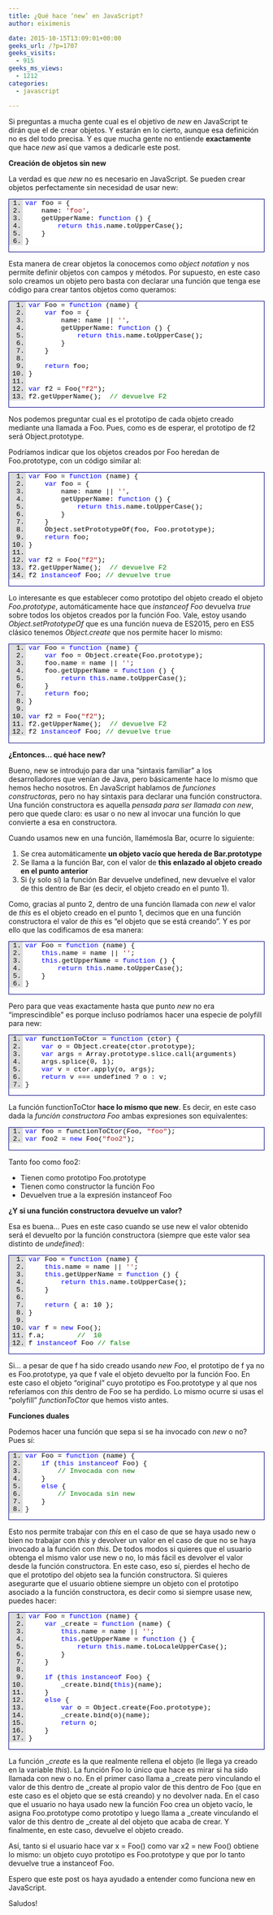 ```yaml
---
title: ¿Qué hace ‘new’ en JavaScript?
author: eiximenis

date: 2015-10-15T13:09:01+00:00
geeks_url: /?p=1707
geeks_visits:
  - 915
geeks_ms_views:
  - 1212
categories:
  - javascript

---
```

Si preguntas a mucha gente cual es el objetivo de _new_ en JavaScript te dirán que el de crear objetos. Y estarán en lo cierto, aunque esa definición no es del todo precisa. Y es que mucha gente no entiende **exactamente** que hace _new_ así que vamos a dedicarle este post.

**Creación de objetos sin new**

La verdad es que _new_ no es necesario en JavaScript. Se pueden crear objetos perfectamente sin necesidad de usar new:

<div id="scid:9ce6104f-a9aa-4a17-a79f-3a39532ebf7c:1b2d20d4-5c3c-419c-acd3-a5cdd769aa18" class="wlWriterEditableSmartContent" style="float: none; padding-bottom: 0px; padding-top: 0px; padding-left: 0px; margin: 0px; display: inline; padding-right: 0px">
  <div style="border: #000080 1px solid; color: #000; font-family: 'Courier New', Courier, Monospace; font-size: 10pt">
    <div style="background: #ddd; max-height: 300px; overflow: auto">
      <ol start="1" style="background: #ffffff; margin: 0 0 0 2em; padding: 0 0 0 5px;">
        <li>
          <span style="background:#ffffff;color:#0000ff">var</span><span style="background:#ffffff;color:#000000"> foo = {</span>
        </li>
        <li>
              <span style="background:#ffffff;color:#000000">name: </span><span style="background:#ffffff;color:#a31515">'foo'</span><span style="background:#ffffff;color:#000000">,</span>
        </li>
        <li>
              <span style="background:#ffffff;color:#000000">getUpperName: </span><span style="background:#ffffff;color:#0000ff">function</span><span style="background:#ffffff;color:#000000"> () {</span>
        </li>
        <li>
                  <span style="background:#ffffff;color:#000000"></span><span style="background:#ffffff;color:#0000ff">return</span><span style="background:#ffffff;color:#000000"> </span><span style="background:#ffffff;color:#0000ff">this</span><span style="background:#ffffff;color:#000000">.name.toUpperCase();</span>
        </li>
        <li>
              <span style="background:#ffffff;color:#000000">}</span>
        </li>
        <li>
          <span style="background:#ffffff;color:#000000">}</span>
        </li>
      </ol>
    </div></p>
  </div></p>
</div>

Esta manera de crear objetos la conocemos como _object notation_ y nos permite definir objetos con campos y métodos. Por supuesto, en este caso solo creamos un objeto pero basta con declarar una función que tenga ese código para crear tantos objetos como queramos:

<div id="scid:9ce6104f-a9aa-4a17-a79f-3a39532ebf7c:05b103b0-199e-4d92-9863-d7584af11963" class="wlWriterEditableSmartContent" style="float: none; padding-bottom: 0px; padding-top: 0px; padding-left: 0px; margin: 0px; display: inline; padding-right: 0px">
  <div style="border: #000080 1px solid; color: #000; font-family: 'Courier New', Courier, Monospace; font-size: 10pt">
    <div style="background: #ddd; max-height: 300px; overflow: auto">
      <ol start="1" style="background: #ffffff; margin: 0 0 0 2.5em; padding: 0 0 0 5px;">
        <li>
          <span style="background:#ffffff;color:#0000ff">var</span><span style="background:#ffffff;color:#000000"> Foo = </span><span style="background:#ffffff;color:#0000ff">function</span><span style="background:#ffffff;color:#000000"> (name) {</span>
        </li>
        <li>
              <span style="background:#ffffff;color:#000000"></span><span style="background:#ffffff;color:#0000ff">var</span><span style="background:#ffffff;color:#000000"> foo = {</span>
        </li>
        <li>
                  <span style="background:#ffffff;color:#000000">name: name || </span><span style="background:#ffffff;color:#a31515">''</span><span style="background:#ffffff;color:#000000">,</span>
        </li>
        <li>
                  <span style="background:#ffffff;color:#000000">getUpperName: </span><span style="background:#ffffff;color:#0000ff">function</span><span style="background:#ffffff;color:#000000"> () {</span>
        </li>
        <li>
                      <span style="background:#ffffff;color:#000000"></span><span style="background:#ffffff;color:#0000ff">return</span><span style="background:#ffffff;color:#000000"> </span><span style="background:#ffffff;color:#0000ff">this</span><span style="background:#ffffff;color:#000000">.name.toUpperCase();</span>
        </li>
        <li>
                  <span style="background:#ffffff;color:#000000">}</span>
        </li>
        <li>
              <span style="background:#ffffff;color:#000000">}</span>
        </li>
        <li>
          &nbsp;
        </li>
        <li>
              <span style="background:#ffffff;color:#000000"></span><span style="background:#ffffff;color:#0000ff">return</span><span style="background:#ffffff;color:#000000"> foo;</span>
        </li>
        <li>
          <span style="background:#ffffff;color:#000000">}</span>
        </li>
        <li>
          &nbsp;
        </li>
        <li>
          <span style="background:#ffffff;color:#0000ff">var</span><span style="background:#ffffff;color:#000000"> f2 = Foo(</span><span style="background:#ffffff;color:#a31515">"f2"</span><span style="background:#ffffff;color:#000000">);</span>
        </li>
        <li>
          <span style="background:#ffffff;color:#000000">f2.getUpperName();  </span><span style="background:#ffffff;color:#008000">// devuelve F2</span>
        </li>
      </ol>
    </div></p>
  </div></p>
</div>

Nos podemos preguntar cual es el prototipo de cada objeto creado mediante una llamada a Foo. Pues, como es de esperar, el prototipo de f2 será Object.prototype. 

Podríamos indicar que los objetos creados por Foo heredan de Foo.prototype, con un código similar al:

<div id="scid:9ce6104f-a9aa-4a17-a79f-3a39532ebf7c:039f9f90-cad2-4184-9d04-cf87962762b6" class="wlWriterEditableSmartContent" style="float: none; padding-bottom: 0px; padding-top: 0px; padding-left: 0px; margin: 0px; display: inline; padding-right: 0px">
  <div style="border: #000080 1px solid; color: #000; font-family: 'Courier New', Courier, Monospace; font-size: 10pt">
    <div style="background: #ddd; max-height: 300px; overflow: auto">
      <ol start="1" style="background: #ffffff; margin: 0 0 0 2.5em; padding: 0 0 0 5px;">
        <li>
          <span style="background:#ffffff;color:#0000ff">var</span><span style="background:#ffffff;color:#000000"> Foo = </span><span style="background:#ffffff;color:#0000ff">function</span><span style="background:#ffffff;color:#000000"> (name) {</span>
        </li>
        <li>
              <span style="background:#ffffff;color:#000000"></span><span style="background:#ffffff;color:#0000ff">var</span><span style="background:#ffffff;color:#000000"> foo = {</span>
        </li>
        <li>
                  <span style="background:#ffffff;color:#000000">name: name || </span><span style="background:#ffffff;color:#a31515">''</span><span style="background:#ffffff;color:#000000">,</span>
        </li>
        <li>
                  <span style="background:#ffffff;color:#000000">getUpperName: </span><span style="background:#ffffff;color:#0000ff">function</span><span style="background:#ffffff;color:#000000"> () {</span>
        </li>
        <li>
                      <span style="background:#ffffff;color:#000000"></span><span style="background:#ffffff;color:#0000ff">return</span><span style="background:#ffffff;color:#000000"> </span><span style="background:#ffffff;color:#0000ff">this</span><span style="background:#ffffff;color:#000000">.name.toUpperCase();</span>
        </li>
        <li>
                  <span style="background:#ffffff;color:#000000">}</span>
        </li>
        <li>
              <span style="background:#ffffff;color:#000000">}</span>
        </li>
        <li>
              <span style="background:#ffffff;color:#000000">Object.setPrototypeOf(foo, Foo.prototype);</span>
        </li>
        <li>
              <span style="background:#ffffff;color:#000000"></span><span style="background:#ffffff;color:#0000ff">return</span><span style="background:#ffffff;color:#000000"> foo;</span>
        </li>
        <li>
          <span style="background:#ffffff;color:#000000">}</span>
        </li>
        <li>
          &nbsp;
        </li>
        <li>
          <span style="background:#ffffff;color:#0000ff">var</span><span style="background:#ffffff;color:#000000"> f2 = Foo(</span><span style="background:#ffffff;color:#a31515">"f2"</span><span style="background:#ffffff;color:#000000">);</span>
        </li>
        <li>
          <span style="background:#ffffff;color:#000000">f2.getUpperName();  </span><span style="background:#ffffff;color:#008000">// devuelve F2</span>
        </li>
        <li>
          <span style="background:#ffffff;color:#000000">f2 </span><span style="background:#ffffff;color:#0000ff">instanceof</span><span style="background:#ffffff;color:#000000"> Foo; </span><span style="background:#ffffff;color:#008000">// devuelve true</span
>
        </li>
      </ol>
    </div></p>
  </div></p>
</div>

Lo interesante es que establecer como prototipo del objeto creado el objeto _Foo.prototype_, automáticamente hace que _instanceof Foo_ devuelva _true_ sobre todos los objetos creados por la función Foo. Vale, estoy usando _Object.setPrototypeOf_ que es una función nueva de ES2015, pero en ES5 clásico tenemos _Object.create_ que nos permite hacer lo mismo:

<div id="scid:9ce6104f-a9aa-4a17-a79f-3a39532ebf7c:a8d44d89-26c4-407a-8db1-f62d8257cfed" class="wlWriterEditableSmartContent" style="float: none; padding-bottom: 0px; padding-top: 0px; padding-left: 0px; margin: 0px; display: inline; padding-right: 0px">
  <div style="border: #000080 1px solid; color: #000; font-family: 'Courier New', Courier, Monospace; font-size: 10pt">
    <div style="background: #ddd; max-height: 300px; overflow: auto">
      <ol start="1" style="background: #ffffff; margin: 0 0 0 2.5em; padding: 0 0 0 5px;">
        <li>
          <span style="background:#ffffff;color:#0000ff">var</span><span style="background:#ffffff;color:#000000"> Foo = </span><span style="background:#ffffff;color:#0000ff">function</span><span style="background:#ffffff;color:#000000"> (name) {</span>
        </li>
        <li>
              <span style="background:#ffffff;color:#000000"></span><span style="background:#ffffff;color:#0000ff">var</span><span style="background:#ffffff;color:#000000"> foo = Object.create(Foo.prototype);</span>
        </li>
        <li>
              <span style="background:#ffffff;color:#000000">foo.name = name || </span><span style="background:#ffffff;color:#a31515">''</span><span style="background:#ffffff;color:#000000">;</span>
        </li>
        <li>
              <span style="background:#ffffff;color:#000000">foo.getUpperName = </span><span style="background:#ffffff;color:#0000ff">function</span><span style="background:#ffffff;color:#000000"> () {</span>
        </li>
        <li>
                  <span style="background:#ffffff;color:#000000"></span><span style="background:#ffffff;color:#0000ff">return</span><span style="background:#ffffff;color:#000000"> </span><span style="background:#ffffff;color:#0000ff">this</span><span style="background:#ffffff;color:#000000">.name.toUpperCase();</span>
        </li>
        <li>
              <span style="background:#ffffff;color:#000000">}</span>
        </li>
        <li>
              <span style="background:#ffffff;color:#000000"></span><span style="background:#ffffff;color:#0000ff">return</span><span style="background:#ffffff;color:#000000"> foo;</span>
        </li>
        <li>
          <span style="background:#ffffff;color:#000000">}</span>
        </li>
        <li>
          &nbsp;
        </li>
        <li>
          <span style="background:#ffffff;color:#0000ff">var</span><span style="background:#ffffff;color:#000000"> f2 = Foo(</span><span style="background:#ffffff;color:#a31515">"f2"</span><span style="background:#ffffff;color:#000000">);</span>
        </li>
        <li>
          <span style="background:#ffffff;color:#000000">f2.getUpperName();  </span><span style="background:#ffffff;color:#008000">// devuelve F2</span>
        </li>
        <li>
          <span style="background:#ffffff;color:#000000">f2 </span><span style="background:#ffffff;color:#0000ff">instanceof</span><span style="background:#ffffff;color:#000000"> Foo; </span><span style="background:#ffffff;color:#008000">// devuelve true</span>
        </li>
      </ol>
    </div></p>
  </div></p>
</div>

**¿Entonces… qué hace new?**

Bueno, new se introdujo para dar una “sintaxis familiar” a los desarrolladores que venían de Java, pero básicamente hace lo mismo que hemos hecho nosotros. En JavaScript hablamos de _funciones constructoras_, pero no hay sintaxis para declarar una función constructora. Una función constructora es aquella _pensada para ser llamada con new_, pero que quede claro: es usar o no new al invocar una función lo que convierte a esa en constructora.

Cuando usamos new en una función, llamémosla Bar, ocurre lo siguiente:

  1. Se crea automáticamente **un objeto vacío que hereda de Bar.prototype** 
  2. Se llama a la función Bar, con el valor de **this enlazado al objeto creado en el punto anterior** 
  3. Si (y solo sí) la función Bar devuelve undefined, new devuelve el valor de this dentro de Bar (es decir, el objeto creado en el punto 1). 

Como, gracias al punto 2, dentro de una función llamada con _new_ el valor de _this_ es el objeto creado en el punto 1, decimos que en una función constructora el valor de _this_ es “el objeto que se está creando”. Y es por ello que las codificamos de esa manera:

<div id="scid:9ce6104f-a9aa-4a17-a79f-3a39532ebf7c:f03c0df0-a834-4e02-930c-01365639b129" class="wlWriterEditableSmartContent" style="float: none; padding-bottom: 0px; padding-top: 0px; padding-left: 0px; margin: 0px; display: inline; padding-right: 0px">
  <div style="border: #000080 1px solid; color: #000; font-family: 'Courier New', Courier, Monospace; font-size: 10pt">
    <div style="background: #ddd; max-height: 300px; overflow: auto">
      <ol start="1" style="background: #ffffff; margin: 0 0 0 2em; padding: 0 0 0 5px;">
        <li>
          <span style="background:#ffffff;color:#0000ff">var</span><span style="background:#ffffff;color:#000000"> Foo = </span><span style="background:#ffffff;color:#0000ff">function</span><span style="background:#ffffff;color:#000000"> (name) {    </span>
        </li>
        <li>
              <span style="background:#ffffff;color:#000000"></span><span style="background:#ffffff;color:#0000ff">this</span><span style="background:#ffffff;color:#000000">.name = name || </span><span style="background:#ffffff;color:#a31515">''</span><span style="background:#ffffff;color:#000000">;</span>
        </li>
        <li>
              <span style="background:#ffffff;color:#000000"></span><span style="background:#ffffff;color:#0000ff">this</span><span style="background:#ffffff;color:#000000">.getUpperName = </span><span style="background:#ffffff;color:#0000ff">function</span><span style="background:#ffffff;color:#000000"> () {</span>
        </li>
        <li>
                  <span style="background:#ffffff;color:#000000"></span><span style="background:#ffffff;color:#0000ff">return</span><span style="background:#ffffff;color:#000000"> </span><span style="background:#ffffff;color:#0000ff">this</span><span style="background:#ffffff;color:#000000">.name.toUpperCase();</span>
        </li>
        <li>
              <span style="background:#ffffff;color:#000000">}</span>
        </li>
        <li>
          <span style="background:#ffffff;color:#000000">}</span>
        </li>
      </ol>
    </div></p>
  </div></p>
</div>

Pero para que veas exactamente hasta que punto _new_ no era “imprescindible” es porque incluso podríamos hacer una especie de polyfill para new:

<div id="scid:9ce6104f-a9aa-4a17-a79f-3a39532ebf7c:8a1078e7-29b0-49a8-8fb7-8540861eb8ed" class="wlWriterEditableSmartContent" style="float: none; padding-bottom: 0px; padding-top: 0px; padding-left: 0px; margin: 0px; display: inline; padding-right: 0px">
  <div style="border: #000080 1px solid; color: #000; font-family: 'Courier New', Courier, Monospace; font-size: 10pt">
    <div style="background: #ddd; max-height: 300px; overflow: auto">
      <ol start="1" style="background: #ffffff; margin: 0 0 0 2em; padding: 0 0 0 5px;">
        <li>
          <span style="background:#ffffff;color:#0000ff">var</span><span style="background:#ffffff;color:#000000"> functionToCtor = </span><span style="background:#ffffff;color:#0000ff">function</span><span style="background:#ffffff;color:#000000"> (ctor) {</span>
        </li>
        <li>
              <span style="background:#ffffff;color:#000000"></span><span style="background:#ffffff;color:#0000ff">var</span><span style="background:#ffffff;color:#000000"> o = Object.create(ctor.prototype);</span>
        </li>
        <li>
              <span style="background:#ffffff;color:#000000"></span><span style="background:#ffffff;color:#0000ff">var</span><span style="background:#ffffff;color:#000000"> args = Array.prototype.slice.call(arguments)</span>
        </li>
        <li>
              <span style="background:#ffffff;color:#000000">args.splice(0, 1);</span>
        </li>
        <li>
              <span style="background:#ffffff;color:#000000"></span><span style="background:#ffffff;color:#0000ff">var</span><span style="background:#ffffff;color:#000000"> v = ctor.apply(o, args);</span>
        </li>
        <li>
              <span style="background:#ffffff;color:#0
00000"></span><span style="background:#ffffff;color:#0000ff">return</span><span style="background:#ffffff;color:#000000"> v === undefined ? o : v;</span>
        </li>
        <li>
          <span style="background:#ffffff;color:#000000">}</span>
        </li>
      </ol>
    </div></p>
  </div></p>
</div>

La función functionToCtor **hace lo mismo que new**. Es decir, en este caso dada la _función constructora Foo_ ambas expresiones son equivalentes:

<div id="scid:9ce6104f-a9aa-4a17-a79f-3a39532ebf7c:150f988e-d54b-4afe-9bdb-9bf8adc5dd05" class="wlWriterEditableSmartContent" style="float: none; padding-bottom: 0px; padding-top: 0px; padding-left: 0px; margin: 0px; display: inline; padding-right: 0px">
  <div style="border: #000080 1px solid; color: #000; font-family: 'Courier New', Courier, Monospace; font-size: 10pt">
    <div style="background: #ddd; max-height: 300px; overflow: auto">
      <ol start="1" style="background: #ffffff; margin: 0 0 0 2em; padding: 0 0 0 5px;">
        <li>
          <span style="background:#ffffff;color:#0000ff">var</span><span style="background:#ffffff;color:#000000"> foo = functionToCtor(Foo, </span><span style="background:#ffffff;color:#a31515">"foo"</span><span style="background:#ffffff;color:#000000">);</span>
        </li>
        <li>
          <span style="background:#ffffff;color:#0000ff">var</span><span style="background:#ffffff;color:#000000"> foo2 = </span><span style="background:#ffffff;color:#0000ff">new</span><span style="background:#ffffff;color:#000000"> Foo(</span><span style="background:#ffffff;color:#a31515">"foo2"</span><span style="background:#ffffff;color:#000000">);</span>
        </li>
      </ol>
    </div></p>
  </div></p>
</div>

Tanto foo como foo2:

  * Tienen como prototipo Foo.prototype 
  * Tienen como constructor la función Foo 
  * Devuelven true a la expresión instanceof Foo 

**¿Y si una función constructora devuelve un valor?**

Esa es buena… Pues en este caso cuando se use new el valor obtenido será el devuelto por la función constructora (siempre que este valor sea distinto de _undefined_):

<div id="scid:9ce6104f-a9aa-4a17-a79f-3a39532ebf7c:5b9a3921-387b-4c25-9d77-b6fa9a5e5244" class="wlWriterEditableSmartContent" style="float: none; padding-bottom: 0px; padding-top: 0px; padding-left: 0px; margin: 0px; display: inline; padding-right: 0px">
  <div style="border: #000080 1px solid; color: #000; font-family: 'Courier New', Courier, Monospace; font-size: 10pt">
    <div style="background: #ddd; max-height: 300px; overflow: auto">
      <ol start="1" style="background: #ffffff; margin: 0 0 0 2.5em; padding: 0 0 0 5px;">
        <li>
          <span style="background:#ffffff;color:#0000ff">var</span><span style="background:#ffffff;color:#000000"> Foo = </span><span style="background:#ffffff;color:#0000ff">function</span><span style="background:#ffffff;color:#000000"> (name) {    </span>
        </li>
        <li>
              <span style="background:#ffffff;color:#000000"></span><span style="background:#ffffff;color:#0000ff">this</span><span style="background:#ffffff;color:#000000">.name = name || </span><span style="background:#ffffff;color:#a31515">''</span><span style="background:#ffffff;color:#000000">;</span>
        </li>
        <li>
              <span style="background:#ffffff;color:#000000"></span><span style="background:#ffffff;color:#0000ff">this</span><span style="background:#ffffff;color:#000000">.getUpperName = </span><span style="background:#ffffff;color:#0000ff">function</span><span style="background:#ffffff;color:#000000"> () {</span>
        </li>
        <li>
                  <span style="background:#ffffff;color:#000000"></span><span style="background:#ffffff;color:#0000ff">return</span><span style="background:#ffffff;color:#000000"> </span><span style="background:#ffffff;color:#0000ff">this</span><span style="background:#ffffff;color:#000000">.name.toUpperCase();</span>
        </li>
        <li>
              <span style="background:#ffffff;color:#000000">}</span>
        </li>
        <li>
          &nbsp;
        </li>
        <li>
              <span style="background:#ffffff;color:#000000"></span><span style="background:#ffffff;color:#0000ff">return</span><span style="background:#ffffff;color:#000000"> { a: 10 };</span>
        </li>
        <li>
          <span style="background:#ffffff;color:#000000">}</span>
        </li>
        <li>
          &nbsp;
        </li>
        <li>
          <span style="background:#ffffff;color:#0000ff">var</span><span style="background:#ffffff;color:#000000"> f = </span><span style="background:#ffffff;color:#0000ff">new</span><span style="background:#ffffff;color:#000000"> Foo();</span>
        </li>
        <li>
          <span style="background:#ffffff;color:#000000">f.a;        </span><span style="background:#ffffff;color:#008000">//  10</span>
        </li>
        <li>
          <span style="background:#ffffff;color:#000000">f </span><span style="background:#ffffff;color:#0000ff">instanceof</span><span style="background:#ffffff;color:#000000"> Foo </span><span style="background:#ffffff;color:#008000">// false</span>
        </li>
      </ol>
    </div></p>
  </div></p>
</div>

Si… a pesar de que f ha sido creado usando _new Foo_, el prototipo de f ya no es Foo.prototype, ya que f vale el objeto devuelto por la función Foo. En este caso el objeto “original” cuyo prototipo es Foo.prototype y al que nos referíamos con _this_ dentro de Foo se ha perdido. Lo mismo ocurre si usas el “polyfill” _functionToCtor_ que hemos visto antes.

**Funciones duales**

Podemos hacer una función que sepa si se ha invocado con _new_ o no? Pues sí:

<div id="scid:9ce6104f-a9aa-4a17-a79f-3a39532ebf7c:de53f0c2-5576-4087-a7ea-da356fee7e1f" class="wlWriterEditableSmartContent" style="float: none; padding-bottom: 0px; padding-top: 0px; padding-left: 0px; margin: 0px; display: inline; padding-right: 0px">
  <div style="border: #000080 1px solid; color: #000; font-family: 'Courier New', Courier, Monospace; font-size: 10pt">
    <div style="background: #ddd; max-height: 300px; overflow: auto">
      <ol start="1" style="background: #ffffff; margin: 0 0 0 2em; padding: 0 0 0 5px;">
        <li>
          <span style="background:#ffffff;color:#0000ff">var</span><span style="background:#ffffff;color:#000000"> Foo = </span><span style="background:#ffffff;color:#0000ff">function</span><span style="background:#ffffff;color:#000000"> (name) {</span>
        </li>
        <li>
              <span style="background:#ffffff;color:#000000"></span><span style="background:#ffffff;color:#0000ff">if</span><span style="background:#ffffff;color:#000000"> (</span><span style="background:#ffffff;color:#0000ff">this</span><span style="background:#ffffff;color:#000000"> </span><span style="background:#ffffff;color:#0000ff">instanceof</span><span style="background:#ffffff;color:#000000"> Foo) {</span>
        </li>
        <li>
                  <span style="background:#ffffff;color:#000000"></span><span style="background:#ffffff;color:#008000">// Invocada con new</span>
        </li>
        <li>
              <span style="background:#ffffff;color:#000000">}</span>
        </li>
        <li>
              <span style="background:#ffffff;color:#000000"></span><span style="background:#ffffff;color:#0000ff">else</span><span style="background:#ffffff;color:#000000"> {</span>
        </li>
        <li>
                  <span style="background:#ffffff;color:#000000"></span><span style="background:#ffffff;color:#008000">// Invocada sin new</span>
        </li>
        <li>
              <span style="background:#ffffff;color:#000000">}</span>
        </li>
        <li>
          <span style="background:#ffffff;color:#000000">}</span>
        </li>
      </ol>
    </div></p>
  </div></p>
</div>

Esto nos permite trabajar con _this_ en el caso de que se haya usado new o bien no trabajar con _this_ y devolver un valor en el caso de que no se haya invocado a la función con _this_. De todos modos si quieres que el usuario obtenga el mismo valor use new o no, lo más fácil es devolver el valor desde la función constructora. En este caso, eso sí, pierdes el hecho de que el prototipo del objeto sea la función constructora. Si quieres asegurarte que el usuario obtiene siempre un objeto con el prototipo asociado a la función constructora, es decir como si siempre usase new, puedes hacer:

<div id="scid:9ce6104f-a9aa-4a17-a79f-3a39532ebf7c:b343dfcb-d8fa-4772-b0c6-9c6b55f13a5a" class="wlWriterEditableSmartContent" style="float: none; padding-bottom: 0px; padding-top: 0px; padding-left: 0px; margin: 0px; displa
y: inline; padding-right: 0px">
  </p> 
  
  <div style="border: #000080 1px solid; color: #000; font-family: 'Courier New', Courier, Monospace; font-size: 10pt">
    <div style="background: #ddd; max-height: 300px; overflow: auto">
      <ol start="1" style="background: #ffffff; margin: 0 0 0 2.5em; padding: 0 0 0 5px;">
        <li>
          <span style="background:#ffffff;color:#0000ff">var</span><span style="background:#ffffff;color:#000000"> Foo = </span><span style="background:#ffffff;color:#0000ff">function</span><span style="background:#ffffff;color:#000000"> (name) {</span>
        </li>
        <li>
              <span style="background:#ffffff;color:#000000"></span><span style="background:#ffffff;color:#0000ff">var</span><span style="background:#ffffff;color:#000000"> _create = </span><span style="background:#ffffff;color:#0000ff">function</span><span style="background:#ffffff;color:#000000"> (name) {</span>
        </li>
        <li>
                  <span style="background:#ffffff;color:#000000"></span><span style="background:#ffffff;color:#0000ff">this</span><span style="background:#ffffff;color:#000000">.name = name || </span><span style="background:#ffffff;color:#a31515">''</span><span style="background:#ffffff;color:#000000">;</span>
        </li>
        <li>
                  <span style="background:#ffffff;color:#000000"></span><span style="background:#ffffff;color:#0000ff">this</span><span style="background:#ffffff;color:#000000">.getUpperName = </span><span style="background:#ffffff;color:#0000ff">function</span><span style="background:#ffffff;color:#000000"> () {</span>
        </li>
        <li>
                      <span style="background:#ffffff;color:#000000"></span><span style="background:#ffffff;color:#0000ff">return</span><span style="background:#ffffff;color:#000000"> </span><span style="background:#ffffff;color:#0000ff">this</span><span style="background:#ffffff;color:#000000">.name.toLocaleUpperCase();</span>
        </li>
        <li>
                  <span style="background:#ffffff;color:#000000">}</span>
        </li>
        <li>
              <span style="background:#ffffff;color:#000000">}</span>
        </li>
        <li>
          &nbsp;
        </li>
        <li>
              <span style="background:#ffffff;color:#000000"></span><span style="background:#ffffff;color:#0000ff">if</span><span style="background:#ffffff;color:#000000"> (</span><span style="background:#ffffff;color:#0000ff">this</span><span style="background:#ffffff;color:#000000"> </span><span style="background:#ffffff;color:#0000ff">instanceof</span><span style="background:#ffffff;color:#000000"> Foo) {</span>
        </li>
        <li>
                  <span style="background:#ffffff;color:#000000">_create.bind(</span><span style="background:#ffffff;color:#0000ff">this</span><span style="background:#ffffff;color:#000000">)(name);</span>
        </li>
        <li>
              <span style="background:#ffffff;color:#000000">}</span>
        </li>
        <li>
              <span style="background:#ffffff;color:#000000"></span><span style="background:#ffffff;color:#0000ff">else</span><span style="background:#ffffff;color:#000000"> {</span>
        </li>
        <li>
                  <span style="background:#ffffff;color:#000000"></span><span style="background:#ffffff;color:#0000ff">var</span><span style="background:#ffffff;color:#000000"> o = Object.create(Foo.prototype);</span>
        </li>
        <li>
                  <span style="background:#ffffff;color:#000000">_create.bind(o)(name);</span>
        </li>
        <li>
                  <span style="background:#ffffff;color:#000000"></span><span style="background:#ffffff;color:#0000ff">return</span><span style="background:#ffffff;color:#000000"> o;</span>
        </li>
        <li>
              <span style="background:#ffffff;color:#000000">}</span>
        </li>
        <li>
          <span style="background:#ffffff;color:#000000">}</span>
        </li>
      </ol>
    </div></p>
  </div></p>
</div>

La función __create_ es la que realmente rellena el objeto (le llega ya creado en la variable _this_). La función Foo lo único que hace es mirar si ha sido llamada con new o no. En el primer caso llama a \_create pero vinculando el valor de this dentro de \_create al propio valor de this dentro de Foo (que en este caso es el objeto que se está creando) y no devolver nada. En el caso que el usuario no haya usado new la función Foo crea un objeto vacío, le asigna Foo.prototype como prototipo y luego llama a \_create vinculando el valor de this dentro de \_create al del objeto que acaba de crear. Y finalmente, en este caso, devuelve el objeto creado.

Así, tanto si el usuario hace var x = Foo() como var x2 = new Foo() obtiene lo mismo: un objeto cuyo prototipo es Foo.prototype y que por lo tanto devuelve true a instanceof Foo.

Espero que este post os haya ayudado a entender como funciona new en JavaScript.

Saludos!